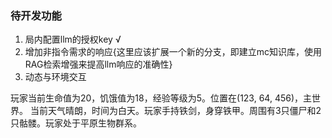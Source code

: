 ### 待开发功能

1. 局内配置llm的授权key √
2. 增加非指令需求的响应{这里应该扩展一个新的分支，即建立mc知识库，使用RAG检索增强来提高llm响应的准确性}
3. 动态与环境交互



玩家当前生命值为20，饥饿值为18，经验等级为5。位置在(123, 64, 456)，主世界。
当前天气晴朗，时间为白天。玩家手持铁剑，身穿铁甲。周围有3只僵尸和2只骷髅。玩家处于平原生物群系。